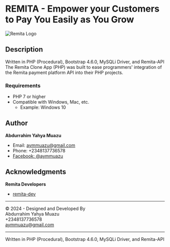 # REMITA - Empower your Customers to Pay You Easily as You Grow

![Remita Logo](https://remita.net/assets/minimal/images/remita_orange_new_logo.svg)

## Description
Written in PHP (Procedural), Bootstrap 4.6.0, MySQLi Driver, and Remita-API
The Remita Clone App (PHP) was built to ease programmers' integration of the Remita payment platform API into their PHP projects.

### Requirements

- PHP 7 or higher
- Compatible with Windows, Mac, etc.
  - Example: Windows 10

## Author

**Abdurrahim Yahya Muazu**  
- Email: aymmuazu@gmail.com  
- Phone: +2348137736578  
- [Facebook: @aymmuazu](https://facebook.com/aymmuazu)

## Acknowledgments

**Remita Developers**  
- [remita-dev](https://developers.remita.net)

---

© 2024 - Designed and Developed By  
Abdurrahim Yahya Muazu  
+2348137736578  
aymmuazu@gmail.com

---

Written in PHP (Procedural), Bootstrap 4.6.0, MySQLi Driver, and Remita-API
